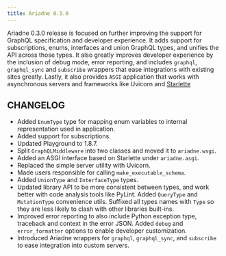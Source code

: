 ```yaml
---
title: Ariadne 0.3.0
---
```

<!--truncate-->

Ariadne 0.3.0 release is focused on further improving the support for GraphQL specification and developer experience. It adds support for subscriptions, enums, interfaces and union GraphQL types, and unifies the API across those types. It also greatly improves developer experience by the inclusion of debug mode, error reporting, and includes `graphql`, `graphql_sync` and `subscribe` wrappers that ease integrations with existing sites greatly. Lastly, it also provides `ASGI` application that works with asynchronous servers and frameworks like Uvicorn and [Starlette](https://starlette.io)

## CHANGELOG

- Added `EnumType` type for mapping enum variables to internal representation used in application.
- Added support for subscriptions.
- Updated Playground to 1.8.7.
- Split `GraphQLMiddleware` into two classes and moved it to `ariadne.wsgi`.
- Added an ASGI interface based on Starlette under `ariadne.asgi`.
- Replaced the simple server utility with Uvicorn.
- Made users responsible for calling `make_executable_schema`.
- Added `UnionType` and `InterfaceType` types.
- Updated library API to be more consistent between types, and work better with code analysis tools like PyLint. Added `QueryType` and `MutationType` convenience utils. Suffixed all types names with `Type` so they are less likely to clash with other libraries built-ins.
- Improved error reporting to also include Python exception type, traceback and context in the error JSON. Added `debug` and `error_formatter` options to enable developer customization.
- Introduced Ariadne wrappers for `graphql`, `graphql_sync`, and `subscribe` to ease integration into custom servers.

